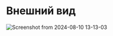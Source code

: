 # Внешний вид
![Screenshot from 2024-08-10 13-13-03](https://github.com/user-attachments/assets/888e3de2-fd97-4eb8-90d7-897b38138b8e)
